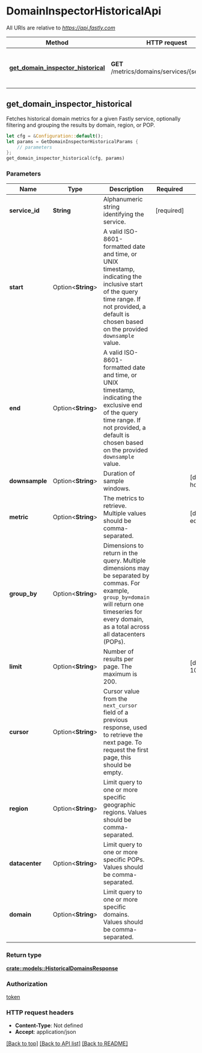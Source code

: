 # DomainInspectorHistoricalApi

All URIs are relative to *https://api.fastly.com*

Method | HTTP request | Description
------------- | ------------- | -------------
[**get_domain_inspector_historical**](DomainInspectorHistoricalApi.md#get_domain_inspector_historical) | **GET** /metrics/domains/services/{service_id} | Get historical domain data for a service



## get_domain_inspector_historical

Fetches historical domain metrics for a given Fastly service, optionally filtering and grouping the results by domain, region, or POP. 

```rust
let cfg = &Configuration::default();
let params = GetDomainInspectorHistoricalParams {
    // parameters
};
get_domain_inspector_historical(cfg, params)
```

### Parameters


Name | Type | Description  | Required | Notes
------------- | ------------- | ------------- | ------------- | -------------
**service_id** | **String** | Alphanumeric string identifying the service. | [required] |
**start** | Option\<**String**> | A valid ISO-8601-formatted date and time, or UNIX timestamp, indicating the inclusive start of the query time range. If not provided, a default is chosen based on the provided `downsample` value. |  |
**end** | Option\<**String**> | A valid ISO-8601-formatted date and time, or UNIX timestamp, indicating the exclusive end of the query time range. If not provided, a default is chosen based on the provided `downsample` value. |  |
**downsample** | Option\<**String**> | Duration of sample windows. |  |[default to hour]
**metric** | Option\<**String**> | The metrics to retrieve. Multiple values should be comma-separated. |  |[default to edge_requests]
**group_by** | Option\<**String**> | Dimensions to return in the query. Multiple dimensions may be separated by commas. For example, `group_by=domain` will return one timeseries for every domain, as a total across all datacenters (POPs).  |  |
**limit** | Option\<**String**> | Number of results per page. The maximum is 200. |  |[default to 100]
**cursor** | Option\<**String**> | Cursor value from the `next_cursor` field of a previous response, used to retrieve the next page. To request the first page, this should be empty. |  |
**region** | Option\<**String**> | Limit query to one or more specific geographic regions. Values should be comma-separated.  |  |
**datacenter** | Option\<**String**> | Limit query to one or more specific POPs. Values should be comma-separated. |  |
**domain** | Option\<**String**> | Limit query to one or more specific domains. Values should be comma-separated. |  |

### Return type

[**crate::models::HistoricalDomainsResponse**](HistoricalDomainsResponse.md)

### Authorization

[token](../README.md#token)

### HTTP request headers

- **Content-Type**: Not defined
- **Accept**: application/json

[[Back to top]](#) [[Back to API list]](../README.md#documentation-for-api-endpoints) [[Back to README]](../README.md)

